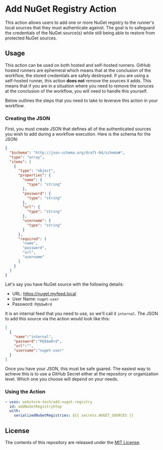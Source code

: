 # Add NuGet Registry Action
This action allows users to add one or more NuGet registry to the runner's local sources that they must authenticate against.
The goal is to safeguard the credentials of the NuGet source(s) while still being able to restore from protected NuGet sources.

## Usage
This action can be used on both hosted and self-hosted runners.
GitHub hosted runners are ephemeral which means that at the conclusion of the workflow, the stored credentials are safely destroyed.
If you are using a self-hosted runner, this action **does not** remove the sources it adds.
This means that if you are in a situation where you need to remove the soruces at the conclusion of the workflow, you will need to handle this yourself.

Below outlines the steps that you need to take to leverave this action in your workflow.

### Creating the JSON
First, you must create JSON that defines all of the authenticated sources you wish to add during a workflow execution.
Here is the schema for the JSON:
```json
{
  "$schema": "http://json-schema.org/draft-04/schema#",
  "type": "array",
  "items": [
    {
      "type": "object",
      "properties": {
        "name": {
          "type": "string"
        },
        "password": {
          "type": "string"
        },
        "url": {
          "type": "string"
        },
        "username": {
          "type": "string"
        }
      },
      "required": [
        "name",
        "password",
        "url",
        "username"
      ]
    }
  ]
}
```

Let's say you have NuGet source with the following details:
- URL: https://nuget.myfeed.local
- User Name: `nuget-user`
- Password: `P@$$w0rd`

It is an internal feed that you need to use, so we'll call it `internal`.
The JSON to add this source via the action would look like this:
```json
[
  {
    "name":"internal",
    "password":"P@$$w0rd",
    "url":"",
    "username":"nuget-user"
  }
]
```
Once you have your JSON, this must be safe guared.
The easiest way to achieve this is to use a GitHub Secret either at the repository or organization level.
Which one you choose will depend on your needs.

### Using the Action
```yaml
- uses: webstorm-tech/add-nuget-registry
  id: addNuGetRegistryStep
  with:
    serializedNuGetRegistries: ${{ secrets.NUGET_SOURCES }}
```

## License
The contents of this repository are released under the [MIT License][license].

<!-- Links -->
[license]: ./LICENSE